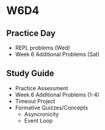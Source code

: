 # W6D4

## Practice Day

- REPL problems (Wed)
- Week 6 Additional Problems (Sat)

## Study Guide
- Practice Assessment
- Week 6 Additional Problems (1-4)
- Timeout Project
- Formative Quizzes/Concepts
  - Asyncronicity
  - Event Loop
